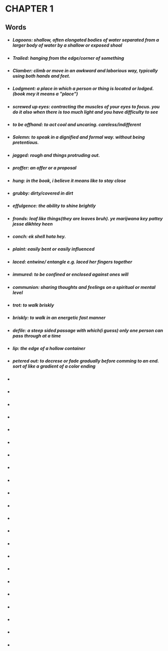# CHAPTER 1  

## Words

- ##### Lagoons: shallow, often elongated bodies of water separated from a larger body of water by a shallow or exposed shoal
- ##### Trailed: hanging from the edge/corner of something
- ##### Clamber: climb or move in an awkward and laborious way, typically using both hands and feet.
- ##### Lodgment: a place in which a person or thing is located or lodged.(book mey it means a "place")
- ##### screwed up eyes: contracting the muscles of your eyes to focus. you do it also when there is too much light and you have difficulty to see
- ##### to be offhand: to act cool and uncaring. careless/indifferent
- ##### Solemn: to speak in a dignified and formal way. without being pretentious. 
- ##### jagged: rough and things protruding out.
- ##### proffer: an offer or a proposal
- ##### hung: in the book, i believe it means like to stay close
- ##### grubby: dirty/covered in dirt
- ##### effulgence: the ability to shine brightly
- ##### fronds: leaf like things(they are leaves bruh). ye marijwana key pattey jesse dikhtey heen
- ##### conch: ek shell hota hey.
- #####  plaint: easily bent or easily influenced
- ##### laced: entwine/ entangle e.g. laced her fingers together
- ##### immured: to be confined or enclosed against ones will
- ##### communion: sharing thoughts and feelings on a spiritual or mental level
- ##### trot: to walk briskly
- ##### briskly: to walk in an energetic fast manner
- ##### defile: a steep sided passage with which(i guess) only one person can pass through at a time
- ##### lip: the edge of a hollow container
- ##### petered out: to decrese or fade gradually before comming to an end. sort of like a gradient of a color ending
- ##### 
- #####
- #####
- #####
- #####
- #####
- #####
- #####
- #####
- #####
- #####
- #####
- #####
- #####
- #####
- #####
- #####
- #####
- #####
- #####
- #####
- #####
  
  
  
  
